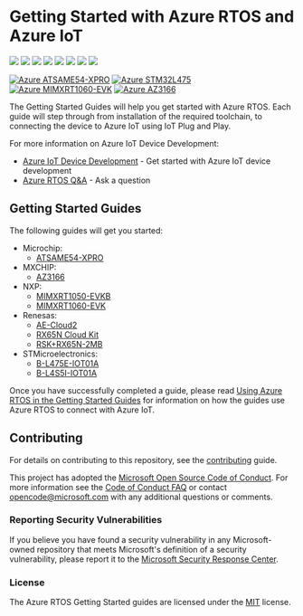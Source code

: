 # Getting Started with Azure RTOS and Azure IoT

![](https://github.com/azure-rtos/getting-started/workflows/Markdown%20links/badge.svg)
![](https://github.com/azure-rtos/getting-started/workflows/ATSAME54-XPRO/badge.svg)
![](https://github.com/azure-rtos/getting-started/workflows/AZ3166/badge.svg)
![](https://github.com/azure-rtos/getting-started/workflows/MIMXRT1050-EVKB/badge.svg)
![](https://github.com/azure-rtos/getting-started/workflows/MIMXRT1060-EVK/badge.svg)
![](https://github.com/azure-rtos/getting-started/workflows/RX65N-Cloud-Kit/badge.svg)
![](https://github.com/azure-rtos/getting-started/workflows/RSK-RX65N-2MB/badge.svg)
![](https://github.com/azure-rtos/getting-started/workflows/STM32L4_L4+/badge.svg)

<!-- markdown-link-check-disable -->
[![Azure ATSAME54-XPRO](https://dev.azure.com/azure-iot-dde/Azure%20RTOS%20GSG/_apis/build/status/gsg.microchip.atsame54xpro?repoName=azure-rtos%2Fgetting-started&branchName=master&jobName=Microchip_Build)](https://dev.azure.com/azure-iot-dde/Azure%20RTOS%20GSG/_build/latest?definitionId=6&repoName=azure-rtos%2Fgetting-started&branchName=master)
[![Azure STM32L475](https://dev.azure.com/azure-iot-dde/Azure%20RTOS%20GSG/_apis/build/status/gsg.stm.L475EIOT01A?repoName=azure-rtos%2Fgetting-started&branchName=master&jobName=STM_Build)](https://dev.azure.com/azure-iot-dde/Azure%20RTOS%20GSG/_build/latest?definitionId=5&repoName=azure-rtos%2Fgetting-started&branchName=master)
[![Azure MIMXRT1060-EVK](https://dev.azure.com/azure-iot-dde/Azure%20RTOS%20GSG/_apis/build/status/gsg.nxp.mimxrt1060evk?repoName=azure-rtos%2Fgetting-started&branchName=master&jobName=NXP_Build)](https://dev.azure.com/azure-iot-dde/Azure%20RTOS%20GSG/_build/latest?definitionId=4&repoName=azure-rtos%2Fgetting-started&branchName=master)
[![Azure AZ3166](https://dev.azure.com/azure-iot-dde/Azure%20RTOS%20GSG/_apis/build/status/gsg.mxchip.az3166?repoName=azure-rtos%2Fgetting-started&branchName=master&jobName=MXCHIP_Build)](https://dev.azure.com/azure-iot-dde/Azure%20RTOS%20GSG/_build/latest?definitionId=2&repoName=azure-rtos%2Fgetting-started&branchName=master)
<!-- markdown-link-check-enable-->

The Getting Started Guides will help you get started with Azure RTOS. Each guide will step through from installation of the required toolchain, to connecting the device to Azure IoT using IoT Plug and Play.

For more information on Azure IoT Device Development:
* [Azure IoT Device Development](https://docs.microsoft.com/azure/iot-develop) - Get started with Azure IoT device development
* [Azure RTOS Q&A](https://aka.ms/QnA/azure-rtos) - Ask a question

## Getting Started Guides

The following guides will get you started:

* Microchip:
  * [ATSAME54-XPRO](Microchip/ATSAME54-XPRO)
* MXCHIP: 
  * [AZ3166](MXChip/AZ3166)
* NXP: 
  * [MIMXRT1050-EVKB](NXP/MIMXRT1050-EVKB)
  * [MIMXRT1060-EVK](NXP/MIMXRT1060-EVK)
* Renesas:
  * [AE-Cloud2](Renesas/Synergy)
  * [RX65N Cloud Kit](Renesas/RX65N_Cloud_Kit)
  * [RSK+RX65N-2MB](Renesas/RSK_RX65N_2MB)
* STMicroelectronics: 
  * [B-L475E-IOT01A](STMicroelectronics/STM32L4_L4+)
  * [B-L4S5I-IOT01A](STMicroelectronics/STM32L4_L4+)

Once you have successfully completed a guide, please read [Using Azure RTOS in the Getting Started Guides](docs/using-azure-rtos.md) for information on how the guides use Azure RTOS to connect with Azure IoT.

## Contributing

For details on contributing to this repository, see the [contributing](CONTRIBUTING.md) guide.

This project has adopted the [Microsoft Open Source Code of Conduct](https://opensource.microsoft.com/codeofconduct/).
For more information see the [Code of Conduct FAQ](https://opensource.microsoft.com/codeofconduct/faq/)
or contact [opencode@microsoft.com](mailto:opencode@microsoft.com) with any additional questions or comments.

### Reporting Security Vulnerabilities

If you believe you have found a security vulnerability in any Microsoft-owned repository that meets Microsoft's definition of a security vulnerability, please report it to the [Microsoft Security Response Center](SECURITY.md).

### License

The Azure RTOS Getting Started guides are licensed under the [MIT](LICENSE.txt) license.

